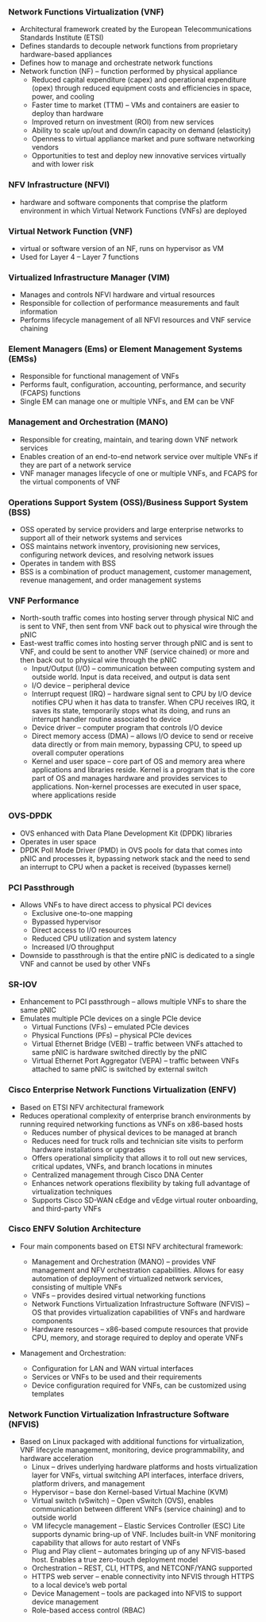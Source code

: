 ### Network Functions Virtualization (VNF)  
* Architectural framework created by the European Telecommunications Standards Institute (ETSI)  
* Defines standards to decouple network functions from proprietary hardware-based appliances  
* Defines how to manage and orchestrate network functions  
* Network function (NF) – function performed by physical appliance  
  * Reduced capital expenditure (capex) and operational expenditure (opex) through reduced equipment costs and efficiencies in space, power, and cooling  
  * Faster time to market (TTM) – VMs and containers are easier to deploy than hardware  
  * Improved return on investment (ROI) from new services  
  * Ability to scale up/out and down/in capacity on demand (elasticity)  
  * Openness to virtual appliance market and pure software networking vendors  
  * Opportunities to test and deploy new innovative services virtually and with lower risk  


### NFV Infrastructure (NFVI)  
* hardware and software components that comprise the platform environment in which Virtual Network Functions (VNFs) are deployed  


### Virtual Network Function (VNF)  
* virtual or software version of an NF, runs on hypervisor as VM  
* Used for Layer 4 – Layer 7 functions  


### Virtualized Infrastructure Manager (VIM)  
* Manages and controls NFVI hardware and virtual resources  
* Responsible for collection of performance measurements and fault information  
* Performs lifecycle management of all NFVI resources and VNF service chaining  


### Element Managers (Ems) or Element Management Systems (EMSs)  
  * Responsible for functional management of VNFs  
  * Performs fault, configuration, accounting, performance, and security (FCAPS) functions  
  * Single EM can manage one or multiple VNFs, and EM can be VNF  


### Management and Orchestration (MANO)  
* Responsible for creating, maintain, and tearing down VNF network services  
* Enables creation of an end-to-end network service over multiple VNFs if they are part of a network service  
* VNF manager manages lifecycle of one or multiple VNFs, and FCAPS for the virtual components of VNF  


### Operations Support System (OSS)/Business Support System (BSS)  
* OSS operated by service providers and large enterprise networks to support all of their network systems and services  
* OSS maintains network inventory, provisioning new services, configuring network devices, and resolving network issues  
* Operates in tandem with BSS  
* BSS is a combination of product management, customer management, revenue management, and order management systems  


### VNF Performance  
* North-south traffic comes into hosting server through physical NIC and is sent to VNF, then sent from VNF back out to physical wire through the pNIC  
* East-west traffic comes into hosting server through pNIC and is sent to VNF, and could be sent to another VNF (service chained) or more and then back out to physical wire through the pNIC  
  * Input/Output (I/O) – communication between computing system and outside world. Input is data received, and output is data sent  
  * I/O device – peripheral device  
  * Interrupt request (IRQ) – hardware signal sent to CPU by I/O device notifies CPU when it has data to transfer. When CPU receives IRQ, it saves its state, temporarily stops what its doing, and runs an interrupt handler routine associated to device  
  * Device driver – computer program that controls I/O device  
  * Direct memory access (DMA) – allows I/O device to send or receive data directly or from main memory, bypassing CPU, to speed up overall computer operations  
  * Kernel and user space – core part of OS and memory area where applications and libraries reside. Kernel is a program that is the core part of OS and manages hardware and provides services to applications. Non-kernel processes are executed in user space, where applications reside  


### OVS-DPDK  
* OVS enhanced with Data Plane Development Kit (DPDK) libraries  
* Operates in user space  
* DPDK Poll Mode Driver (PMD) in OVS pools for data that comes into pNIC and processes it, bypassing network stack and the need to send an interrupt to CPU when a packet is received (bypasses kernel)  


### PCI Passthrough  
* Allows VNFs to have direct access to physical PCI devices  
  * Exclusive one-to-one mapping  
  * Bypassed hypervisor  
  * Direct access to I/O resources  
  * Reduced CPU utilization and system latency  
  * Increased I/O throughput  
* Downside to passthrough is that the entire pNIC is dedicated to a single VNF and cannot be used by other VNFs  


### SR-IOV  
* Enhancement to PCI passthrough – allows multiple VNFs to share the same pNIC  
* Emulates multiple PCIe devices on a single PCIe device  
  * Virtual Functions (VFs) – emulated PCIe devices  
  * Physical Functions (PFs) – physical PCIe devices  
  * Virtual Ethernet Bridge (VEB) – traffic between VNFs attached to same pNIC is hardware switched directly by the pNIC  
  * Virtual Ethernet Port Aggregator (VEPA) – traffic between VNFs attached to same pNIC is switched by external switch  


### Cisco Enterprise Network Functions Virtualization (ENFV)  
* Based on ETSI NFV architectural framework  
* Reduces operational complexity of enterprise branch environments by running required networking functions as VNFs on x86-based hosts  
  * Reduces number of physical devices to be managed at branch  
  * Reduces need for truck rolls and technician site visits to perform hardware installations or upgrades  
  * Offers operational simplicity that allows it to roll out new services, critical updates, VNFs, and branch locations in minutes  
  * Centralized management through Cisco DNA Center  
  * Enhances network operations flexibility by taking full advantage of virtualization techniques  
  * Supports Cisco SD-WAN cEdge and vEdge virtual router onboarding, and third-party VNFs  


### Cisco ENFV Solution Architecture  
* Four main components based on ETSI NFV architectural framework:  
  * Management and Orchestration (MANO) – provides VNF management and NFV orchestration capabilities. Allows for easy automation of deployment of virtualized network services, consisting of multiple VNFs  
  * VNFs – provides desired virtual networking functions  
  * Network Functions Virtualization Infrastructure Software (NFVIS) – OS that provides virtualization capabilities of VNFs and hardware components  
  * Hardware resources – x86-based compute resources that provide CPU, memory, and storage required to deploy and operate VNFs  
  
* Management and Orchestration:  
  * Configuration for LAN and WAN virtual interfaces  
  * Services or VNFs to be used and their requirements  
  * Device configuration required for VNFs, can be customized using templates  


### Network Function Virtualization Infrastructure Software (NFVIS)  
* Based on Linux packaged with additional functions for virtualization, VNF lifecycle management, monitoring, device programmability, and hardware acceleration  
  * Linux – drives underlying hardware platforms and hosts virtualization layer for VNFs, virtual switching API interfaces, interface drivers, platform drivers, and management  
  * Hypervisor – base don Kernel-based Virtual Machine (KVM)  
  * Virtual switch (vSwitch) – Open vSwitch (OVS), enables communication between different VNFs (service chaining) and to outside world  
  * VM lifecycle management – Elastic Services Controller (ESC) Lite supports dynamic bring-up of VNF. Includes built-in VNF monitoring capability that allows for auto restart of VNFs  
  * Plug and Play client – automates bringing up of any NFVIS-based host. Enables a true zero-touch deployment model  
  * Orchestration – REST, CLI, HTTPS, and NETCONF/YANG supported  
  * HTTPS web server – enable connectivity into NFVIS through HTTPS to a local device’s web portal  
  * Device Management – tools are packaged into NFVIS to support device management  
  * Role-based access control (RBAC)  




